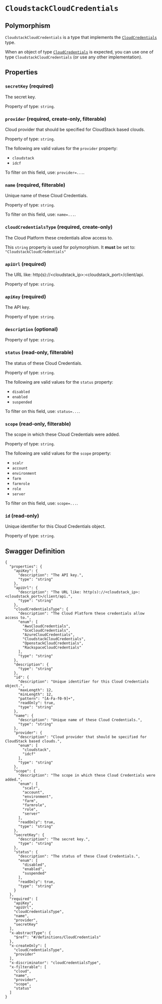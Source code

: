 # `CloudstackCloudCredentials` #



## Polymorphism ##

`CloudstackCloudCredentials` is a type that implements the [`CloudCredentials`](./../definitions/CloudCredentials.mkd) type.

When an object of type [`CloudCredentials`](./../definitions/CloudCredentials.mkd) is expected, you can use one of type `CloudstackCloudCredentials`
(or use any other implementation).




## Properties ##

### `secretKey` (required) ###

The secret key.


Property of type: `string`.




### `provider` (required, create-only, filterable) ###

Cloud provider that should be specified for CloudStack based clouds.


Property of type: `string`.

 
The following are valid values for the `provider` property:
  + `cloudstack`
  + `idcf`

To filter on this field, use: `provider=...`.


### `name` (required, filterable) ###

Unique name of these Cloud Credentials.


Property of type: `string`.


To filter on this field, use: `name=...`.


### `cloudCredentialsType` (required, create-only) ###

The Cloud Platform these credentials allow access to.


This `string` property is used for polymorphism. It **must** be set to: `"CloudstackCloudCredentials"`


### `apiUrl` (required) ###

The URL like: http(s)://<cloudstack_ip>:<cloudstack_port>/client/api.


Property of type: `string`.




### `apiKey` (required) ###

The API key.


Property of type: `string`.




### `description` (optional) ###




Property of type: `string`.




### `status` (read-only, filterable) ###

The status of these Cloud Credentials.


Property of type: `string`.

 
The following are valid values for the `status` property:
  + `disabled`
  + `enabled`
  + `suspended`

To filter on this field, use: `status=...`.


### `scope` (read-only, filterable) ###

The scope in which these Cloud Credentials were added.


Property of type: `string`.

 
The following are valid values for the `scope` property:
  + `scalr`
  + `account`
  + `environment`
  + `farm`
  + `farmrole`
  + `role`
  + `server`

To filter on this field, use: `scope=...`.


### `id` (read-only) ###

Unique identifier for this Cloud Credentials object.


Property of type: `string`.







## Swagger Definition ##

    {
      "properties": {
        "apiKey": {
          "description": "The API key.", 
          "type": "string"
        }, 
        "apiUrl": {
          "description": "The URL like: http(s)://<cloudstack_ip>:<cloudstack_port>/client/api.", 
          "type": "string"
        }, 
        "cloudCredentialsType": {
          "description": "The Cloud Platform these credentials allow access to.", 
          "enum": [
            "AwsCloudCredentials", 
            "GceCloudCredentials", 
            "AzureCloudCredentials", 
            "CloudstackCloudCredentials", 
            "OpenstackCloudCredentials", 
            "RackspaceCloudCredentials"
          ], 
          "type": "string"
        }, 
        "description": {
          "type": "string"
        }, 
        "id": {
          "description": "Unique identifier for this Cloud Credentials object.", 
          "maxLength": 12, 
          "minLength": 12, 
          "pattern": "[A-Fa-f0-9]+", 
          "readOnly": true, 
          "type": "string"
        }, 
        "name": {
          "description": "Unique name of these Cloud Credentials.", 
          "type": "string"
        }, 
        "provider": {
          "description": "Cloud provider that should be specified for CloudStack based clouds.", 
          "enum": [
            "cloudstack", 
            "idcf"
          ], 
          "type": "string"
        }, 
        "scope": {
          "description": "The scope in which these Cloud Credentials were added.", 
          "enum": [
            "scalr", 
            "account", 
            "environment", 
            "farm", 
            "farmrole", 
            "role", 
            "server"
          ], 
          "readOnly": true, 
          "type": "string"
        }, 
        "secretKey": {
          "description": "The secret key.", 
          "type": "string"
        }, 
        "status": {
          "description": "The status of these Cloud Credentials.", 
          "enum": [
            "disabled", 
            "enabled", 
            "suspended"
          ], 
          "readOnly": true, 
          "type": "string"
        }
      }, 
      "required": [
        "apiKey", 
        "apiUrl", 
        "cloudCredentialsType", 
        "name", 
        "provider", 
        "secretKey"
      ], 
      "x-abstractType": {
        "$ref": "#/definitions/CloudCredentials"
      }, 
      "x-createOnly": [
        "cloudCredentialsType", 
        "provider"
      ], 
      "x-discriminator": "cloudCredentialsType", 
      "x-filterable": [
        "cloud", 
        "name", 
        "provider", 
        "scope", 
        "status"
      ]
    }
